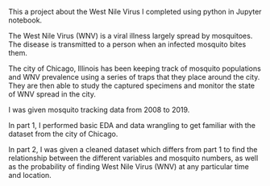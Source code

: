 This a project about the West Nile Virus I completed using python in Jupyter notebook. 

The West Nile Virus (WNV) is a viral illness largely spread by mosquitoes. The disease is transmitted to a person when an infected mosquito bites them.

The city of Chicago, Illinois has been keeping track of mosquito populations and WNV prevalence using a series of traps that they place around the city. They are then able to study the captured specimens and monitor the state of WNV spread in the city.

I was given mosquito tracking data from 2008 to 2019.

In part 1, I performed basic EDA and data wrangling to get familiar with the dataset from the city of Chicago.

In part 2, I was given a cleaned dataset which differs from part 1 to find the relationship between the different variables and mosquito numbers, as well as the probability of finding West Nile Virus (WNV) at any particular time and location.
